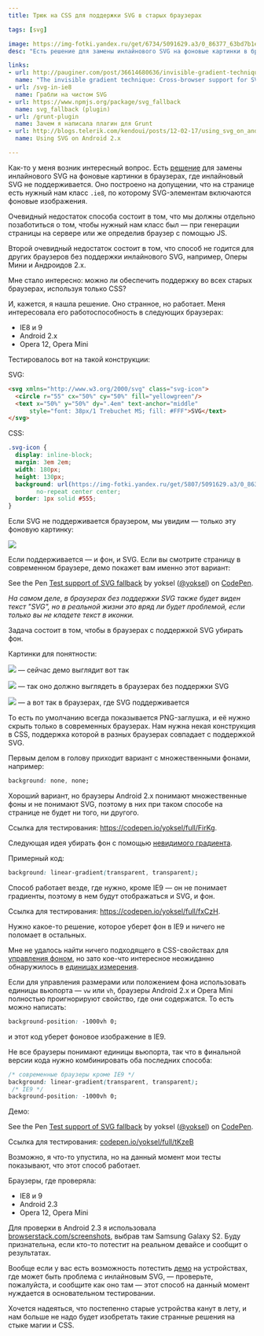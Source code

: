 ```yaml
---
title: Трюк на CSS для поддержки SVG в старых браузерах

tags: [svg]

image: https://img-fotki.yandex.ru/get/6734/5091629.a3/0_86377_63bd7b1e_orig
desc: "Есть решение для замены инлайнового SVG на фоновые картинки в браузерах, где инлайновый SVG не поддерживается. Оно построено на допущении, что на странице есть нужный нам класс .ie8, по которому SVG-элементам включаются фоновые изображения. Мне стало интересно: можно ли обеспечить поддержку способа во всех старых браузерах, используя только CSS?"

links:
- url: http://pauginer.com/post/36614680636/invisible-gradient-technique
  name: "The invisible gradient technique: Cross-browser support for SVG (with image fallback) using CSS"
- url: /svg-in-ie8
  name: Грабли на чистом SVG
- url: https://www.npmjs.org/package/svg_fallback
  name: svg_fallback (plugin)
- url: /grunt-plugin
  name: Зачем я написала плагин для Grunt
- url: http://blogs.telerik.com/kendoui/posts/12-02-17/using_svg_on_android_2_x_and_kendo_ui_dataviz
  name: Using SVG on Android 2.x

---
```

Как-то у меня возник интересный вопрос. Есть <a href="https://www.npmjs.org/package/svg_fallback">решение</a> для замены инлайнового SVG на фоновые картинки в браузерах, где инлайновый SVG не поддерживается. Оно построено на допущении, что на странице есть нужный нам класс <code>.ie8</code>, по которому SVG-элементам включаются фоновые изображения.

Очевидный недостаток способа состоит в том, что мы должны  отдельно позаботиться о том, чтобы нужный нам класс был — при генерации страницы на сервере или же определив браузер с помощью JS.

<!--more-->

Второй очевидный недостаток состоит в том, что способ не годится для других браузеров без поддержки инлайнового SVG, например, Оперы Мини и Андроидов 2.x.

Мне стало интересно: можно ли обеспечить поддержку во всех старых браузерах, используя только CSS?

И, кажется, я нашла решение. Оно странное, но работает. Меня интересовала его работоспособность в следующих браузерах:

* IE8 и 9
* Android 2.x
* Opera 12, Opera Mini

Тестировалось вот на такой конструкции:

 SVG:

```html
<svg xmlns="http://www.w3.org/2000/svg" class="svg-icon">
  <circle r="55" cx="50%" cy="50%" fill="yellowgreen"/>
  <text x="50%" y="50%" dy=".4em" text-anchor="middle"
      style="font: 38px/1 Trebuchet MS; fill: #FFF">SVG</text>
</svg>
```

CSS:


```css
.svg-icon {
  display: inline-block;
  margin: 3em 2em;
  width: 180px;
  height: 130px;
  background: url(https://img-fotki.yandex.ru/get/5807/5091629.a3/0_86371_b2660de0_orig)
        no-repeat center center;
  border: 1px solid #555;
}
```

Если SVG не поддерживается браузером, мы увидим — только эту фоновую картинку:

<img src="https://img-fotki.yandex.ru/get/5807/5091629.a3/0_86371_b2660de0_orig"/>

Если поддерживается — и фон, и SVG. Если вы смотрите страницу в современном браузере, демо покажет вам именно этот вариант:

<p data-height="350" data-theme-id="4974" data-slug-hash="sbzEp" data-default-tab="result" data-user="yoksel" class='codepen'>See the Pen <a href='https://codepen.io/yoksel/pen/sbzEp/'>Test support of SVG fallback</a> by yoksel (<a href='https://codepen.io/yoksel'>@yoksel</a>) on <a href='https://codepen.io'>CodePen</a>.</p>
<script async src="//assets.codepen.io/assets/embed/ei.js"></script>

<i>На самом деле, в браузерах без поддержки SVG также будет виден текст "SVG", но в реальной жизни это вряд ли будет проблемой, если только вы не кладете текст в иконки.</i>

Задача состоит в том, чтобы в браузерах с поддержкой SVG убирать фон.

Картинки для понятности:

<img src="https://img-fotki.yandex.ru/get/6734/5091629.a3/0_86377_63bd7b1e_orig" class="vlm"/> — сейчас демо выглядит вот так

<img src="https://img-fotki.yandex.ru/get/6828/5091629.a3/0_86372_1655bbc0_orig.png" class="vlm"/> — так оно должно выглядеть в браузерах без поддержки SVG

<img src="https://img-fotki.yandex.ru/get/2914/5091629.a3/0_86378_6105ccc8_orig" class="vlm"/> — а вот так в браузерах, где SVG поддерживается

То есть по умолчанию всегда показывается PNG-заглушка, и её нужно скрыть только в современных браузерах. Нам нужна некая конструкция в CSS, поддержка которой в разных браузерах совпадает с поддержкой SVG.

Первым делом в голову приходит вариант с множественными фонами, например:


```css
background: none, none;
```

Хороший вариант, но браузеры Android 2.x понимают множественные фоны и не понимают SVG, поэтому в них при таком способе на странице не будет ни того, ни другого.

Ссылка для тестирования: <a href="https://codepen.io/yoksel/full/FirKg">https://codepen.io/yoksel/full/FirKg</a>.

Следующая идея убирать фон с помощью <a href="http://pauginer.com/post/36614680636/invisible-gradient-technique">невидимого градиента</a>.

Примерный код:


```css
background: linear-gradient(transparent, transparent);
```

Способ работает везде, где нужно, кроме IE9 — он не понимает градиенты, поэтому в нем будут отображаться и SVG, и фон.

Ссылка для тестирования: <a href="https://codepen.io/yoksel/full/fxCzH">https://codepen.io/yoksel/full/fxCzH</a>.

Нужно какое-то решение, которое уберет фон в IE9 и ничего не поломает в остальных.

Мне не удалось найти ничего подходящего в CSS-свойствах для <a href="http://caniuse.com/#search=background">управления фоном</a>, но зато кое-что интересное неожиданно обнаружилось в <a href="http://caniuse.com/#search=viewport%20units">единицах измерения</a>.

Если для управления размерами или положением фона использовать единицы вьюпорта — <code>vw</code>  или <code>vh</code>, браузеры Android 2.x и Opera Mini полностью проигнорируют свойство, где они содержатся. То есть можно написать:


```css
background-position: -1000vh 0;
```

и этот код уберет фоновое изображение в IE9.

Не все браузеры понимают единицы вьюпорта, так что в финальной версии кода нужно комбинировать оба последних способа:


```css
/* современные браузеры кроме IE9 */
background: linear-gradient(transparent, transparent);
 /* IE9 */
background-position: -1000vh 0;
```

Демо:

<p data-height="350" data-theme-id="4974" data-slug-hash="tKzeB" data-default-tab="result" data-user="yoksel" class='codepen'>See the Pen <a href='https://codepen.io/yoksel/pen/tKzeB/'>Test support of SVG fallback</a> by yoksel (<a href='https://codepen.io/yoksel'>@yoksel</a>) on <a href='https://codepen.io'>CodePen</a>.</p>
<script async src="//assets.codepen.io/assets/embed/ei.js"></script>

Ссылка для тестирования: <a href="https://codepen.io/yoksel/full/tKzeB">codepen.io/yoksel/full/tKzeB</a>

Возможно, я что-то упустила, но на данный момент мои тесты показывают, что этот способ работает.

Браузеры, где проверяла:

* IE8 и 9
* Android 2.3
* Opera 12, Opera Mini

Для проверки в Android 2.3 я использовала <a href="http://www.browserstack.com/screenshots">browserstack.com/screenshots</a>, выбрав там Samsung Galaxy S2. Буду признательна, если кто-то потестит на реальном девайсе и сообщит о результатах.

Вообще если у вас есть возможность потестить <a href="https://codepen.io/yoksel/full/tKzeB">демо</a> на устройствах, где может быть проблема с инлайновым SVG, — проверьте, пожалуйста, и сообщите как оно там — этот способ на данный момент нуждается в основательном тестировании.

Хочется надеяться, что постепенно старые устройства канут в лету, и нам больше не надо будет изобретать такие странные решения на стыке магии и CSS.
